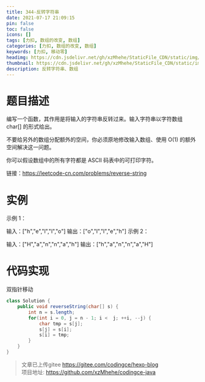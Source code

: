 ```yaml
---
title: 344-反转字符串
date: 2021-07-17 21:09:15
pin: false
toc: false
icons: []
tags: [力扣, 数组的改变, 数组]
categories: [力扣, 数组的改变, 数组]
keywords: [力扣, 移动零]
headimg: https://cdn.jsdelivr.net/gh/xzMhehe/StaticFile_CDN/static/img/20210717215600.png
thumbnail: https://cdn.jsdelivr.net/gh/xzMhehe/StaticFile_CDN/static/img/20210717215600.png
description: 反转字符串、数组
---
```

# 题目描述
编写一个函数，其作用是将输入的字符串反转过来。输入字符串以字符数组 char[] 的形式给出。

不要给另外的数组分配额外的空间，你必须原地修改输入数组、使用 O(1) 的额外空间解决这一问题。

你可以假设数组中的所有字符都是 ASCII 码表中的可打印字符。

链接：https://leetcode-cn.com/problems/reverse-string

# 实例
示例 1：

输入：["h","e","l","l","o"]
输出：["o","l","l","e","h"]
示例 2：

输入：["H","a","n","n","a","h"]
输出：["h","a","n","n","a","H"]


# 代码实现
双指针移动
```java
class Solution {
    public void reverseString(char[] s) {
        int n = s.length;
        for(int i = 0, j = n - 1; i <  j; ++i, --j) {
            char tmp = s[j];
            s[j] = s[i];
            s[i] = tmp;
        }
    }
}
```


>文章已上传gitee https://gitee.com/codingce/hexo-blog   
>项目地址: https://github.com/xzMhehe/codingce-java